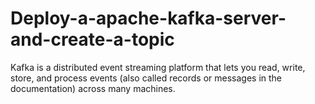 # Deploy-a-apache-kafka-server-and-create-a-topic
Kafka is a distributed event streaming platform that lets you read, write, store, and process events (also called records or messages in the documentation) across many machines.
